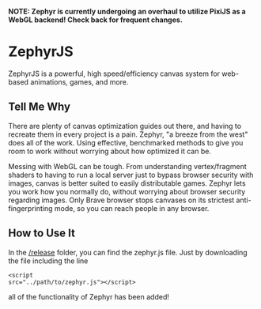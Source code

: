 <b>NOTE: Zephyr is currently undergoing an overhaul to utilize PixiJS as a WebGL backend! Check back for frequent changes.</b>
<h1>ZephyrJS</h1>

ZephyrJS is a powerful, high speed/efficiency canvas system for web-based animations, games, and more.

<h2>Tell Me Why</h2>

<p>There are plenty of canvas optimization guides out there, and having to recreate them in every project is a pain. Zephyr, "a breeze from the west" does all of the work. Using effective, benchmarked methods to give you room to work without worrying about how optimized it can be.</p>

<p>Messing with WebGL can be tough. From understanding vertex/fragment shaders to having to run a local server just to bypass browser security with images, canvas is better suited to easily distributable games. Zephyr lets you work how you normally do, without worrying about browser security regarding images. Only Brave browser stops canvases on its strictest anti-fingerprinting mode, so you can reach people in any browser.</p>

<h2>How to Use It</h2>

<p>In the <u>/release</u> folder, you can find the zephyr.js file. Just by downloading the file including the line</p>

<code>&lt;script src="../path/to/zephyr.js"&gt;&lt;/script&gt;</code>

<p>all of the functionality of Zephyr has been added!</p>
